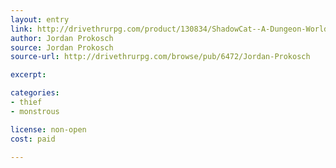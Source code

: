 ```yaml
---
layout: entry
link: http://drivethrurpg.com/product/130834/ShadowCat--A-Dungeon-World-Playbook
author: Jordan Prokosch
source: Jordan Prokosch
source-url: http://drivethrurpg.com/browse/pub/6472/Jordan-Prokosch

excerpt:

categories:
- thief
- monstrous

license: non-open
cost: paid

---
```

